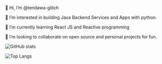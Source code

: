 👋 Hi, I’m @tendawa-glitch

👀 I’m interested in building Java Backend Services and Apps with python.

🌱 I’m currently learning React JS and Reactive programming

💞️ I’m looking to collaborate on open source and personal projects for fun.



![GitHub stats](https://github-readme-stats.vercel.app/api?username=tendawa-glitch&show_icons=true&theme=tokyonight)




![Top Langs](https://github-readme-stats.vercel.app/api/top-langs/?username=tendawa-glitch&theme=tokyonight)
